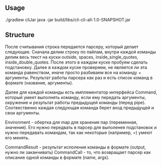 ## Usage

./gradlew cliJar
java -jar build/libs/cli-cli-all-1.0-SNAPSHOT.jar

## Structure

После считывания строка передается парсеру, который делает следующее.
Сначала делим строку по пайпам, внутри каждой команды делим весь текст на куски outside, spaces, inside_single_quotes, inside_double_quotes.
После этого в каждом куске пробуем сделать подстановку. Далее в каждом куске проверяем, не является ли эта команда равенством, иначе просто разбиваем все на команду + аргументы.
Результат работы парсера как раз и есть список команд в формате (название, аргументы).

Далее для каждой команды есть имплементатор интерфейса Command, который умеет выполнять команду, если ему передать аргументы, окружение и результат работы предыдущей команды (перед pipe).
Соотвественно каждая следующая команда берет вход предыдущей и свои аргументы.

Environment - обертка для map для хранения пар (переменная, значения).
Его нужно передвать в парсер для выполенея подстановок и нужно передавать командам, так как некоторые (например, =) умеют его менять.

CommandResult - результат исполения команды в формате (output, нужно ли заканчивать)
CommandCall - то, что возвращает парсер как описание одной команды в формате (name, args).